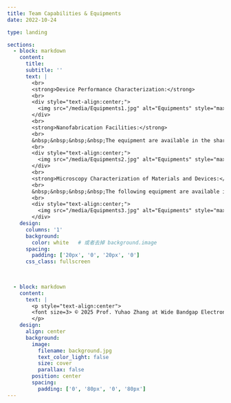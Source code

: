 ```yaml
---
title: Team Capabilities & Equipments
date: 2022-10-24

type: landing

sections:
  - block: markdown
    content:
      title:
      subtitle: ''
      text: |
        <br>
        <strong>Device Performance Characterization:</strong>
        <br>
        <div style="text-align:center;">
          <img src="/media/Equipments1.jpg" alt="Equipments" style="max-width:90%; height:auto; display:block; margin:auto;">
        </div>
        <br>
        <strong>Nanofabrication Facilities:</strong>
        <br>
        &nbsp;&nbsp;&nbsp;&nbsp;The equipment are available in the shared facilities at the University of Hong Kong (HKU).
        <br>
        <div style="text-align:center;">
          <img src="/media/Equipments2.jpg" alt="Equipments" style="max-width:90%; height:auto; display:block; margin:auto;">
        </div>
        <br>
        <strong>Microscopy Characterization of Materials and Devices:</strong>
        <br>
        &nbsp;&nbsp;&nbsp;&nbsp;The following equipment are available in the shared facilities at HKU.
        <br>
        <div style="text-align:center;">
          <img src="/media/Equipments3.jpg" alt="Equipments" style="max-width:90%; height:auto; display:block; margin:auto;">
        </div>
    design:
      columns: '1'
      background:
        color: white   # 或者去掉 background.image
      spacing:
        padding: ['20px', '0', '20px', '0']
      css_class: fullscreen
    

    
  - block: markdown
    content:
      text: |
        <p style="text-align:center">
        <font size=3> © 2025 Prof. Yuhao Zhang at Wide Bandgap Electronics Group | Department of EEE | HKU | Built with <a href="https://creativecommons.org/licenses/by-nc-nd/4.0/" target="_blank" rel="noopener">CC BY NC ND 4.0</a> </font>
        </p>
    design:
      align: center
      background:
        image:
          filename: background.jpg
          text_color_light: false
          size: cover
          parallax: false
        position: center
        spacing:
          padding: ['0', '80px', '0', '80px']
---
```


